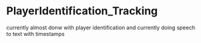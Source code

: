 # PlayerIdentification_Tracking

currently almost donw with player identification
and currently doing speech to text with timestamps
